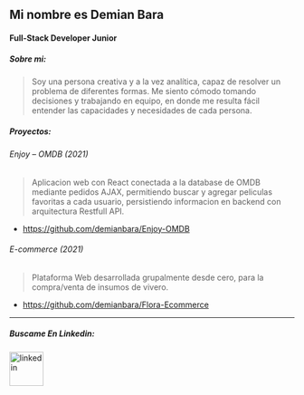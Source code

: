 ## Mi nombre es Demian Bara

#### Full-Stack Developer Junior

##### Sobre mi:
> Soy una persona creativa y a la vez analítica, capaz de resolver un problema de diferentes formas. Me siento cómodo tomando decisiones y trabajando en equipo, en donde me resulta fácil entender las capacidades y necesidades de cada persona.


##### Proyectos:
 ###### Enjoy – OMDB (2021)
 > Aplicacion web con React conectada a la database de OMDB mediante pedidos AJAX, permitiendo buscar y agregar  peliculas favoritas a cada usuario, persistiendo informacion en backend con arquitectura Restfull API.
 - https://github.com/demianbara/Enjoy-OMDB

###### E-commerce (2021) 
> Plataforma Web desarrollada grupalmente desde cero, para la compra/venta de insumos de vivero.
- https://github.com/demianbara/Flora-Ecommerce



------------


##### Buscame En Linkedin:
<a href="https://www.linkedin.com/in/demianbara/">
<img src="https://camo.githubusercontent.com/28bbd2596707954793abeff9eb24d343c1c78b7bf184b90294b4b190c6097a65/68747470733a2f2f63646e2e6a7364656c6976722e6e65742f6e706d2f73696d706c652d69636f6e7340332e302e312f69636f6e732f6c696e6b6564696e2e737667" alt="linkedin" width="60"/>
</a>


